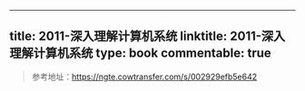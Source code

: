 
---
title: 2011-深入理解计算机系统
linktitle: 2011-深入理解计算机系统
type: book
commentable: true
---

> 参考地址：https://ngte.cowtransfer.com/s/002929efb5e642

    